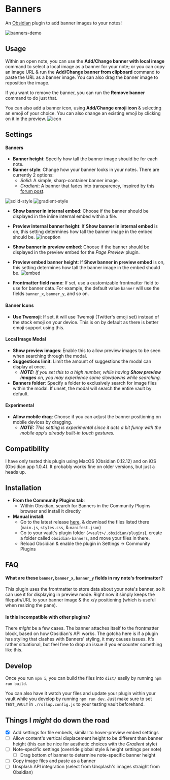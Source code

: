 # Banners
An [Obsidian](https://obsidian.md/) plugin to add banner images to your notes!

![banners-demo](https://raw.githubusercontent.com/noatpad/obsidian-banners/master/images/banners.gif)

## Usage
Within an open note, you can use the **Add/Change banner with local image** command to select a local image as a banner for your note; or you can copy an image URL & run the **Add/Change banner from clipboard** command to paste the URL as a banner image. You can also drag the banner image to reposition the image.

If you want to remove the banner, you can run the **Remove banner** command to do just that.

You can also add a banner icon, using **Add/Change emoji icon** & selecting an emoji of your choice. You can also change an existing emoji by clicking on it in the preview.
![icon](https://raw.githubusercontent.com/noatpad/obsidian-banners/master/images/icon.png)

## Settings
#### Banners
- **Banner height**: Specify how tall the banner image should be for each note.
- **Banner style**: Change how your banner looks in your notes. There are currently 2 options:
  - *Solid*: A simple, sharp-container banner image.
  - *Gradient*: A banner that fades into transparency, inspired by [this forum post](https://forum.obsidian.md/t/header-images-with-css/18917).

![solid-style](https://raw.githubusercontent.com/noatpad/obsidian-banners/master/images/solid.png)
![gradient-style](https://raw.githubusercontent.com/noatpad/obsidian-banners/master/images/gradient.png)

- **Show banner in internal embed**: Choose if the banner should be displayed in the inline internal embed within a file.
- **Preview internal banner height**: If **Show banner in internal embed** is on, this setting determines how tall the banner image in the embed should be.
![inception](https://raw.githubusercontent.com/noatpad/obsidian-banners/master/images/inception.png)

- **Show banner in preview embed**: Choose if the banner should be displayed in the preview embed for the *Page Preview* plugin.
- **Preview embed banner height**: If **Show banner in preview embed** is on, this setting determines how tall the banner image in the embed should be.
![embed](https://raw.githubusercontent.com/noatpad/obsidian-banners/master/images/embed.png)

- **Frontmatter field name**: If set, use a customizable frontmatter field to use for banner data. For example, the default value `banner` will use the fields `banner_x`, `banner_y`, and so on.

#### Banner Icons
- **Use Twemoji**: If set, it will use Twemoji (Twitter's emoji set) instead of the stock emoji on your device. This is on by default as there is better emoji support using this.

#### Local Image Modal
- **Show preview images**: Enable this to allow preview images to be seen when searching through the modal.
- **Suggestions limit**: Limit the amount of suggestions the modal can display at once.
  - ***NOTE:** If you set this to a high number, while having **Show preview images** on, you may experience some slowdowns while searching.*
- **Banners folder**: Specify a folder to exclusively search for image files within the modal. If unset, the modal will search the entire vault by default.

#### Experimental
- **Allow mobile drag**: Choose if you can adjust the banner positioning on mobile devices by dragging.
  - ***NOTE:** This setting is experimental since it acts a bit funny with the mobile app's already built-in touch gestures.*

## Compatibility
I have only tested this plugin using MacOS (Obsidian 0.12.12) and on iOS (Obsidian app 1.0.4). It probably works fine on older versions, but just a heads up.

## Installation
- **From the Community Plugins tab**:
	- Within Obsidian, search for Banners in the Community Plugins browser and install it directly
- **Manual install**:
  - Go to the latest release [here](https://github.com/noatpad/obsidian-banners/releases/latest), & download the files listed there (`main.js`, `styles.css`, & `manifest.json`)
  - Go to your vault's plugin folder (`<vault>/.obsidian/plugins`), create a folder called `obsidian-banners`, and move your files in there.
  - Reload Obsidian & enable the plugin in Settings -> Community Plugins

## FAQ
#### What are these `banner`, `banner_x`, `banner_y` fields in my note's frontmatter?
This plugin uses the frontmatter to store data about your note's banner, so it can use it for displaying in preview mode. Right now it simply keeps the filepath/URL to your banner image & the x/y positioning (which is useful when resizing the pane).

#### Is this incompatible with other plugins?
There *might* be a few cases. The banner attaches itself to the frontmatter block, based on how Obsidian's API works. The gotcha here is if a plugin has styling that clashes with Banners' styling, it may causes issues. It's rather situational, but feel free to drop an issue if you encounter something like this.

## Develop
Once you run `npm i`, you can build the files into `dist/` easily by running `npm run build`.

You can also have it watch your files and update your plugin within your vault while you develop by running `npm run dev`. Just make sure to set `TEST_VAULT` in `./rollup.config.js` to your testing vault beforehand.
## Things I *might* do down the road
- [x] Add settings for file embeds, similar to hover-preview embed settings
- [ ] Allow content's vertical displacement height to be different than banner height (this can be nice for aesthetic choices with the *Gradient* style)
- [ ] Note-specific settings (override global style & height settings per note)
  - [ ] Drag bottom of banner to determine note-specific banner height
- [ ] Copy image files and paste as a banner
- [ ] Unsplash API integration (select from Unsplash's images straight from Obsidian)
